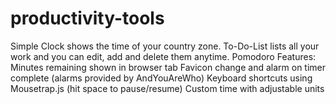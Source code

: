 # productivity-tools
Simple Clock shows the time of your country zone.
To-Do-List lists all your work and you can edit, add and delete them anytime.
Pomodoro Features:
Minutes remaining shown in browser tab
Favicon change and alarm on timer complete (alarms provided by AndYouAreWho)
Keyboard shortcuts using Mousetrap.js (hit space to pause/resume)
Custom time with adjustable units
